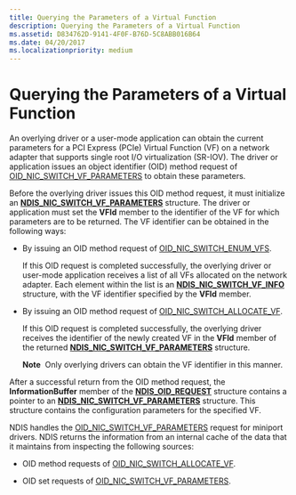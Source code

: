 ```yaml
---
title: Querying the Parameters of a Virtual Function
description: Querying the Parameters of a Virtual Function
ms.assetid: D834762D-9141-4F0F-B76D-5C8ABB016B64
ms.date: 04/20/2017
ms.localizationpriority: medium
---
```


# Querying the Parameters of a Virtual Function


An overlying driver or a user-mode application can obtain the current parameters for a PCI Express (PCIe) Virtual Function (VF) on a network adapter that supports single root I/O virtualization (SR-IOV). The driver or application issues an object identifier (OID) method request of [OID\_NIC\_SWITCH\_VF\_PARAMETERS](https://msdn.microsoft.com/library/windows/hardware/hh451824) to obtain these parameters.

Before the overlying driver issues this OID method request, it must initialize an [**NDIS\_NIC\_SWITCH\_VF\_PARAMETERS**](https://msdn.microsoft.com/library/windows/hardware/hh451593) structure. The driver or application must set the **VFId** member to the identifier of the VF for which parameters are to be returned. The VF identifier can be obtained in the following ways:

-   By issuing an OID method request of [OID\_NIC\_SWITCH\_ENUM\_VFS](https://msdn.microsoft.com/library/windows/hardware/hh451820).

    If this OID request is completed successfully, the overlying driver or user-mode application receives a list of all VFs allocated on the network adapter. Each element within the list is an [**NDIS\_NIC\_SWITCH\_VF\_INFO**](https://msdn.microsoft.com/library/windows/hardware/hh451591) structure, with the VF identifier specified by the **VFId** member.

-   By issuing an OID method request of [OID\_NIC\_SWITCH\_ALLOCATE\_VF](https://msdn.microsoft.com/library/windows/hardware/hh451814).

    If this OID request is completed successfully, the overlying driver receives the identifier of the newly created VF in the **VFId** member of the returned [**NDIS\_NIC\_SWITCH\_VF\_PARAMETERS**](https://msdn.microsoft.com/library/windows/hardware/hh451593) structure.

    **Note**  Only overlying drivers can obtain the VF identifier in this manner.

     

After a successful return from the OID method request, the **InformationBuffer** member of the [**NDIS\_OID\_REQUEST**](https://msdn.microsoft.com/library/windows/hardware/ff566710) structure contains a pointer to an [**NDIS\_NIC\_SWITCH\_VF\_PARAMETERS**](https://msdn.microsoft.com/library/windows/hardware/hh451593) structure. This structure contains the configuration parameters for the specified VF.

NDIS handles the [OID\_NIC\_SWITCH\_VF\_PARAMETERS](https://msdn.microsoft.com/library/windows/hardware/hh451824) request for miniport drivers. NDIS returns the information from an internal cache of the data that it maintains from inspecting the following sources:

-   OID method requests of [OID\_NIC\_SWITCH\_ALLOCATE\_VF](https://msdn.microsoft.com/library/windows/hardware/hh451814).

-   OID set requests of [OID\_NIC\_SWITCH\_VF\_PARAMETERS](https://msdn.microsoft.com/library/windows/hardware/hh451824).

 

 





